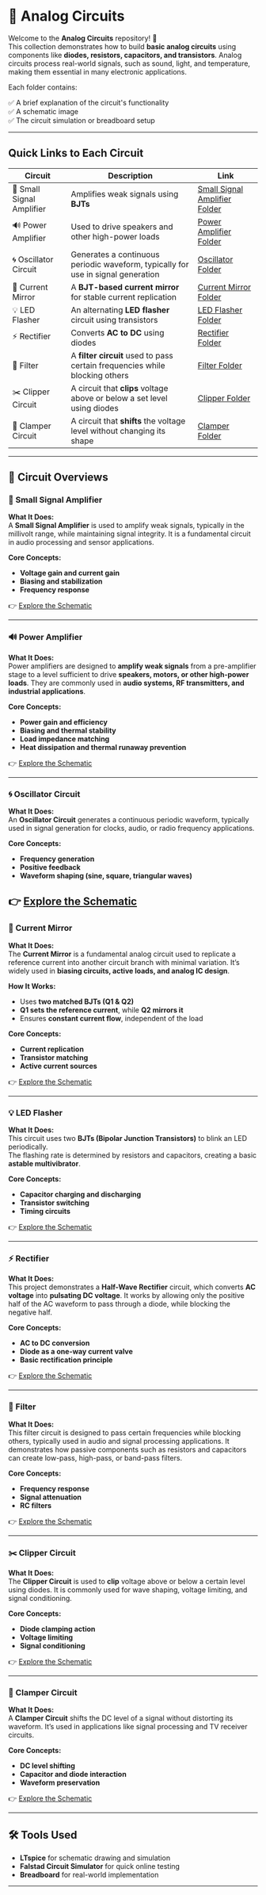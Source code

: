 # 🔌 Analog Circuits

Welcome to the **Analog Circuits** repository! 🎉  
This collection demonstrates how to build **basic analog circuits** using components like **diodes, resistors, capacitors, and transistors**. Analog circuits process real-world signals, such as sound, light, and temperature, making them essential in many electronic applications.

Each folder contains:

✅ A brief explanation of the circuit's functionality  
✅ A schematic image  
✅ The circuit simulation or breadboard setup  

---

## Quick Links to Each Circuit

| Circuit | Description | Link |
|--|--|--|
| 📢 Small Signal Amplifier | Amplifies weak signals using **BJTs** | [Small Signal Amplifier Folder](./Small_Signal_Amplifier) |
| 🔊 Power Amplifier | Used to drive speakers and other high-power loads | [Power Amplifier Folder](./Power_Amplifier) |
| 🌀 Oscillator Circuit | Generates a continuous periodic waveform, typically for use in signal generation | [Oscillator Folder](./Oscillator) |
| 🔄 Current Mirror | A **BJT-based current mirror** for stable current replication | [Current Mirror Folder](./Current_mirror) |
| 💡 LED Flasher | An alternating **LED flasher** circuit using transistors | [LED Flasher Folder](./LED_Flasher) |
| ⚡ Rectifier | Converts **AC to DC** using diodes | [Rectifier Folder](./Rectifier) |
| 🔎 Filter | A **filter circuit** used to pass certain frequencies while blocking others | [Filter Folder](./Filters) |
| ✂️ Clipper Circuit | A circuit that **clips** voltage above or below a set level using diodes | [Clipper Folder](./Clipper_Circuit) |
| 🔼 Clamper Circuit | A circuit that **shifts** the voltage level without changing its shape | [Clamper Folder](./Clamper_Circuits) |


---

## 📐 Circuit Overviews

### 📢 Small Signal Amplifier
**What It Does:**  
A **Small Signal Amplifier** is used to amplify weak signals, typically in the millivolt range, while maintaining signal integrity. It is a fundamental circuit in audio processing and sensor applications.

**Core Concepts:**  
- **Voltage gain and current gain**
- **Biasing and stabilization**
- **Frequency response**

👉 [Explore the Schematic](./Small_Signal_Amplifier)

---

### 🔊 Power Amplifier
**What It Does:**  
Power amplifiers are designed to **amplify weak signals** from a pre-amplifier stage to a level sufficient to drive **speakers, motors, or other high-power loads**. They are commonly used in **audio systems, RF transmitters, and industrial applications**.

**Core Concepts:**
- **Power gain and efficiency**
- **Biasing and thermal stability**
- **Load impedance matching**
- **Heat dissipation and thermal runaway prevention**

👉 [Explore the Schematic](./Power_Amplifier)

---

### 🌀 Oscillator Circuit
**What It Does:**  
An **Oscillator Circuit** generates a continuous periodic waveform, typically used in signal generation for clocks, audio, or radio frequency applications.

**Core Concepts:**  
- **Frequency generation**
- **Positive feedback**
- **Waveform shaping (sine, square, triangular waves)**

👉 [Explore the Schematic](./Oscillator_Circuit)
---
### 🔄 Current Mirror
**What It Does:**  
The **Current Mirror** is a fundamental analog circuit used to replicate a reference current into another circuit branch with minimal variation. It’s widely used in **biasing circuits, active loads, and analog IC design**.

**How It Works:**  
- Uses **two matched BJTs (Q1 & Q2)**
- **Q1 sets the reference current**, while **Q2 mirrors it**
- Ensures **constant current flow**, independent of the load  

**Core Concepts:**  
- **Current replication**
- **Transistor matching**
- **Active current sources**  

👉 [Explore the Schematic](./Current_mirror)

---

### 💡 LED Flasher
**What It Does:**  
This circuit uses two **BJTs (Bipolar Junction Transistors)** to blink an LED periodically.  
The flashing rate is determined by resistors and capacitors, creating a basic **astable multivibrator**.

**Core Concepts:**  
- **Capacitor charging and discharging**
- **Transistor switching**
- **Timing circuits**

👉 [Explore the Schematic](./LED_Flasher)

---

### ⚡ Rectifier
**What It Does:**  
This project demonstrates a **Half-Wave Rectifier** circuit, which converts **AC voltage** into **pulsating DC voltage**. It works by allowing only the positive half of the AC waveform to pass through a diode, while blocking the negative half.

**Core Concepts:**  
- **AC to DC conversion**
- **Diode as a one-way current valve**
- **Basic rectification principle**

👉 [Explore the Schematic](./Rectifier)

---

### 🔎 Filter
**What It Does:**  
This filter circuit is designed to pass certain frequencies while blocking others, typically used in audio and signal processing applications. It demonstrates how passive components such as resistors and capacitors can create low-pass, high-pass, or band-pass filters.

**Core Concepts:**  
- **Frequency response**
- **Signal attenuation**
- **RC filters**

👉 [Explore the Schematic](./Filters)

---

### ✂️ Clipper Circuit
**What It Does:**  
The **Clipper Circuit** is used to **clip** voltage above or below a certain level using diodes. It is commonly used for wave shaping, voltage limiting, and signal conditioning.

**Core Concepts:**  
- **Diode clamping action**
- **Voltage limiting**
- **Signal conditioning**

👉 [Explore the Schematic](./Clipper_Circuit)

---

### 🔼 Clamper Circuit
**What It Does:**  
A **Clamper Circuit** shifts the DC level of a signal without distorting its waveform. It’s used in applications like signal processing and TV receiver circuits.

**Core Concepts:**  
- **DC level shifting**
- **Capacitor and diode interaction**
- **Waveform preservation**

👉 [Explore the Schematic](./Clamper_Circuits)


---

## 🛠️ Tools Used

- **LTspice** for schematic drawing and simulation  
- **Falstad Circuit Simulator** for quick online testing  
- **Breadboard** for real-world implementation  

--- 
